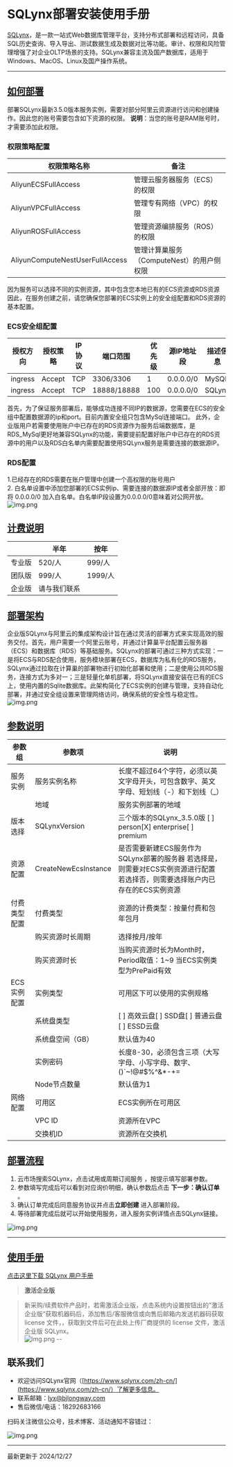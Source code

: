 # SQLynx部署安装使用手册

[SQLynx](https://www.sqlynx.com/zh-cn/)，是一款一站式Web数据库管理平台，支持分布式部署和远程访问，具备SQL历史查询、导入导出、测试数据生成及数据对比等功能。审计、权限和风险管理增强了对企业OLTP场景的支持。SQLynx兼容主流及国产数据库，适用于Windows、MacOS、Linux及国产操作系统。

---

## [如何部署]()

部署SQLynx最新3.5.0版本服务实例，需要对部分阿里云资源进行访问和创建操作。因此您的账号需要包含如下资源的权限。
**说明**：当您的账号是RAM账号时，才需要添加此权限。

### 权限策略配置

| **权限策略名称**                | **备注**                                  |
| --------------------------------- | ------------------------------------------- |
| AliyunECSFullAccess             | 管理云服务器服务（ECS）的权限             |
| AliyunVPCFullAccess             | 管理专有网络（VPC）的权限                 |
| AliyunROSFullAccess             | 管理资源编排服务（ROS）的权限             |
| AliyunComputeNestUserFullAccess | 管理计算巢服务（ComputeNest）的用户侧权限 |

因为服务可以选择不同的实例资源，其中包含您本地已有的ECS资源或RDS资源
因此，在服务创建之前，请您确保您部署的ECS实例上的安全组配置和RDS资源的基本配置。

### ECS安全组配置

| **授权方向** | **授权策略** | **IP** **协议** | **端口范围** | **优先级** | **源IP地址段** | **描述信息** |
| -------------- | -------------- | ----------------- | -------------- | ------------ | ---------------- | -------------- |
| ingress      | Accept       | TCP             | 3306/3306    | 1          | 0.0.0.0/0      | MySQL        |
| ingress      | Accept       | TCP             | 18888/18888  | 100        | 0.0.0.0/0      | SQLynx       |

首先，为了保证服务部署后，能够成功连接不同IP的数据源，您需要在ECS的安全组中配置数据源的ip和port。目前内置安全组只包含MySql连接端口。
此外，企业版用户若需要使用账户中已存在的RDS资源作为服务后端数据库，是RDS_MySql更好地兼容SQLynx的功能，需要提前配置好账户中已存在的RDS资源中的用户以及RDS白名单内需要配置使用SQLynx服务是需要连接的数据源IP。

### RDS配置

1.已经存在的RDS需要在账户管理中创建一个高权限的账号用户  
2. 白名单设置中添加您部署的ECS实例ip、需要连接的数据源IP或者全部开放：即将 0.0.0.0/0 加入白名单。白名单IP段设置为0.0.0.0/0意味着对公网开放。  
![img.png](img/settingRoot.png)

## [计费说明]()

|        | **半年**     | **按年**   |
| -------- | -------------- | ------------ |
| 专业版 | 520/人    | 999/人 |
| 团队版 | 999/人   | 1999/人 |
| 企业版 | 请与我们联系 |            |

## [部署架构]()

企业版SQLynx与阿里云的集成架构设计旨在通过灵活的部署方式来实现高效的服务交付。首先，用户需要一个阿里云账号，并通过计算巢平台配置云服务器（ECS）和数据库（RDS）等基础服务。SQLynx的部署可通过三种方式实现：一是将ECS与RDS配合使用，服务模块部署在ECS，数据库为私有化的RDS服务，SQLynx通过拉取在计算巢的部署物进行初始化部署和使用；二是使用公共RDS服务，连接方式为多对一；三是轻量化单机部署，将SQLynx直接安装在已有的ECS上，使用内置的Sqlite数据库。此架构简化了ECS实例的创建与管理，支持自动化部署，并通过安全组设置来管理网络访问，确保系统的安全性与稳定性。
 ![img.png](img/architecture.png)

## [参数说明]()

| **参数组**   | **参数项**           | **说明**                                                                                                                      |
| -------------- | ---------------------- | ------------------------------------------------------------------------------------------------------------------------------- |
| 服务实例     | 服务实例名称         | 长度不超过64个字符，必须以英文字母开头，可包含数字、英文字母、短划线（-）和下划线（_）                                        |
|              | 地域                 | 服务实例部署的地域                                                                                                            |
| 版本选择     | SQLynxVersion        | 三个版本的SQLynx_3.5.0版 [ ] person[X] enterprise[ ] premium                                                                  |
| 资源配置     | CreateNewEcsInstance | 是否需要新建ECS服务作为SQLynx部署的服务器 若选择是，则需要对ECS实例资源进行配置 若选择否，则需要选择账户内已存在的ECS实例资源 |
| 付费类型配置 | 付费类型             | 资源的计费类型：按量付费和包年包月                                                                                            |
|              | 购买资源时长周期     | 选择按月/按年                                                                                                                 |
|              | 购买资源时长         | 当购买资源时长为Month时，Period取值：1~9 当ECS实例类型为PrePaid有效                                                           |
| ECS实例配置  | 实例类型             | 可用区下可以使用的实例规格                                                                                                    |
|              | 系统盘类型           | [ ] 高效云盘[ ] SSD盘[ ] 普通云盘[ ] ESSD云盘                                                                                 |
|              | 系统盘空间（GB）     | 默认值为40                                                                                                                    |
|              | 实例密码             | 长度8-30，必须包含三项（大写字母、小写字母、数字、()`~!@#$%^&*-+=                                                             |
|              | Node节点数量         | 默认值为1                                                                                                                     |
| 网络配置     | 可用区               | ECS实例所在可用区                                                                                                             |
|              | VPC  ID              | 资源所在VPC                                                                                                                   |
|              | 交换机ID             | 资源所在交换机                                                                                                                |

## [部署流程]()

1. 云市场搜索SQLynx，点击试用或周期订阅服务 ，按提示填写部署参数。
2. 参数填写完成后可以看到对应询价明细，确认参数后点击 **下一步：确认订单** 。
3. 确认订单完成后同意服务协议并点击**立即创建** 进入部署阶段。
4. 等待部署完成后就可以开始使用服务，进入服务实例详情点击SQLynx链接。  

 ![img.png](img/deployPage.png)


---

## [使用手册]()

[点击这里下载 SQLynx 用户手册](img/SQLynx_userHandBook.pdf)





> **激活企业版**

>  新采购/续费软件产品时，若需激活企业版，点击系统内设置按钮出的”激活企业版“获取机器码后，添加售后/客服微信或向售后邮箱内发送机器码获取 license 文件，，获取到文件后可在此处上传厂商提供的 license 文件，激活企业版 SQLynx。  
 ![img.png](img/activateEnterprise.png)
--

## 联系我们

- 欢迎访问SQLynx官网（[https://www.sqlynx.com/zh-cn/](https://www.sqlynx.com/zh-cn/）了解更多信息。
- 联系邮箱：[lyx@bjlongway.com](mailto:lyx@bjlongway.com)
- 售后微信/电话：18292683166

扫码关注微信公众号，技术博客、活动通知不容错过：  

 ![img.png](img/wechatSQLynx.png)

---

最新更新于 2024/12/27